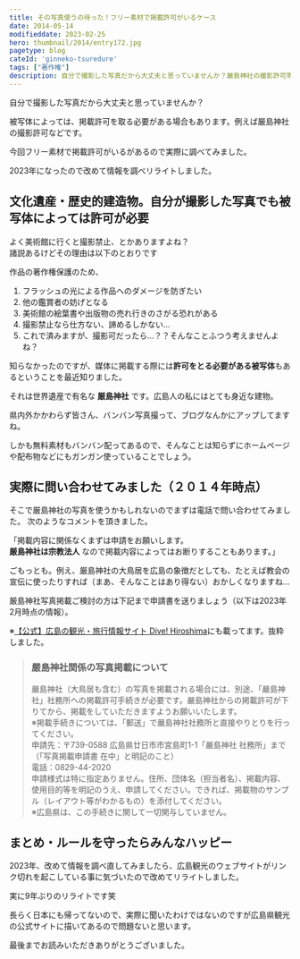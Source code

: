 ```yaml
---
title: その写真使うの待った！フリー素材で掲載許可がいるケース
date: 2014-05-14
modifieddate: 2023-02-25
hero: thumbnail/2014/entry172.jpg
pagetype: blog
cateId: 'ginneko-tsuredure'
tags: ["著作権"]
description: 自分で撮影した写真だから大丈夫と思っていませんか？厳島神社の撮影許可等、被写体によっては掲載許可を取る必要がある場合もあります。今回フリー素材で掲載許可がいるがあるので実際に調べてみました。2023年最新版情報です。
---
```

自分で撮影した写真だから大丈夫と思っていませんか？

被写体によっては、掲載許可を取る必要がある場合もあります。例えば厳島神社の撮影許可などです。

今回フリー素材で掲載許可がいるがあるので実際に調べてみました。


2023年になったので改めて情報を調べリライトしました。

## 文化遺産・歴史的建造物。自分が撮影した写真でも被写体によっては許可が必要

よく美術館に行くと撮影禁止、とかありますよね？<br>
諸説あるけどその理由は以下のとおりです

作品の著作権保護のため、

1. フラッシュの光による作品へのダメージを防ぎたい
2. 他の鑑賞者の妨げとなる
3. 美術館の絵葉書や出版物の売れ行きのさがる恐れがある
4. 撮影禁止なら仕方ない、諦めるしかない…
5. これで済みますが、撮影可だったら…？？そんなことふつう考えませんよね？

知らなかったのですが、媒体に掲載する際には**許可をとる必要がある被写体**もあるということを最近知りました。

それは世界遺産で有名な **厳島神社** です。広島人の私にはとても身近な建物。

県内外かかわらず皆さん、バンバン写真撮って、ブログなんかにアップしてますね。

しかも無料素材もバンバン配ってあるので、そんなことは知らずにホームページや配布物などにもガンガン使っていることでしょう。

## 実際に問い合わせてみました（２０１４年時点）
そこで厳島神社の写真を使うかもしれないのでまずは電話で問い合わせてみました。
次のようなコメントを頂きました。

「掲載内容に関係なくまずは申請をお願いします。<br>
**厳島神社は宗教法人** なので掲載内容によってはお断りすることもあります。」

ごもっとも。例え、厳島神社の大鳥居を広島の象徴だとしても、たとえば教会の宣伝に使ったりすれば（まあ、そんなことはあり得ない）おかしくなりますね…

厳島神社写真掲載ご検討の方は下記まで申請書を送りましょう（以下は2023年2月時点の情報）。

※[【公式】広島の観光・旅行情報サイト Dive! Hiroshima](https://dive-hiroshima.com/media/photo/)にも載ってます。抜粋しました。

> ### 嚴島神社関係の写真掲載について
> 嚴島神社（大鳥居も含む）の写真を掲載される場合には、別途、「嚴島神社」社務所への掲載許可手続きが必要です。嚴島神社からの掲載許可が下りてから、掲載をしていただきますようお願いいたします。<br>
> ※掲載手続きについては、「郵送」で嚴島神社社務所と直接やりとりを行ってください。<br>
> 申請先：〒739-0588 広島県廿日市市宮島町1-1「嚴島神社 社務所」まで（「写真掲載申請書 在中」と明記のこと）<br>
> 電話：0829-44-2020<br>
> 申請様式は特に指定ありません。住所、団体名（担当者名）、掲載内容、使用目的等を明記のうえ、申請してください。できれば、掲載物のサンプル（レイアウト等がわかるもの）を添付してください。<br>
> ※広島県は、この手続きに関して一切関与していません。

## まとめ・ルールを守ったらみんなハッピー
2023年、改めて情報を調べ直してみましたら、広島観光のウェブサイトがリンク切れを起こしている事に気づいたので改めてリライトしました。

実に9年ぶりのリライトです笑

長らく日本にも帰ってないので、実際に聞いたわけではないのですが広島県観光の公式サイトに描いてあるので問題ないと思います。

最後までお読みいただきありがとうございました。

<prof></prof>
